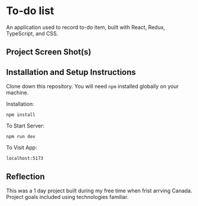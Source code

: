 # To-do list

An application used to record to-do item, built with React, Redux, TypeScript, and CSS.

## Project Screen Shot(s)

## Installation and Setup Instructions

Clone down this repository. You will need `npm` installed globally on your machine.

Installation:

`npm install`

To Start Server:

`npm run dev`

To Visit App:

`localhost:5173`

## Reflection

This was a 1 day project built during my free time when frist arrving Canada. Project goals included using technologies familiar.
